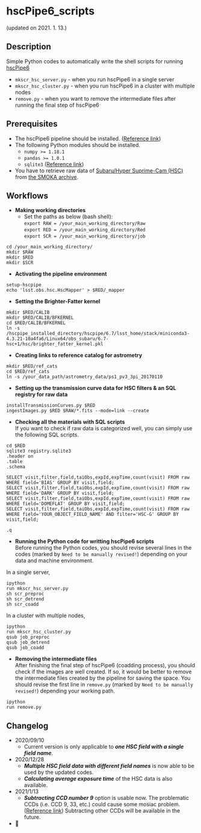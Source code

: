# hscPipe6_scripts
(updated on 2021. 1. 13.)


## Description
Simple Python codes to automatically write the shell scripts for running [hscPipe6](https://hsc.mtk.nao.ac.jp/pipedoc/pipedoc_6_e/index.html)

* ``mkscr_hsc_server.py`` - when you run hscPipe6 in a single server
* ``mkscr_hsc_cluster.py`` - when you run hscPipe6 in a cluster with multiple nodes
* ``remove.py`` - when you want to remove the intermediate files after running the final step of hscPipe6


## Prerequisites
* The hscPipe6 pipeline should be installed. ([Reference link](https://hsc.mtk.nao.ac.jp/pipedoc/pipedoc_6_e/install_env_e/install.html))
* The following Python modules should be installed.
  * ``numpy >= 1.18.1``
  * ``pandas >= 1.0.1``
  * ``sqlite3`` ([Reference link](https://docs.python.org/3/library/sqlite3.html))
* You have to retrieve raw data of [Subaru/Hyper Suprime-Cam (HSC)](https://www.subarutelescope.org/Observing/Instruments/HSC/index.html) from [the SMOKA archive](https://smoka.nao.ac.jp/).

 
## Workflows
* __Making working directories__
  * Set the paths as below (bash shell):  
    ``export RAW = /your_main_working_directory/Raw``  
    ``export RED = /your_main_working_directory/Red``  
    ``export SCR = /your_main_working_directory/job``  

```
cd /your_main_working_directory/
mkdir $RAW
mkdir $RED
mkdir $SCR
```


* __Activating the pipeline environment__

```
setup-hscpipe
echo 'lsst.obs.hsc.HscMapper' > $RED/_mapper
```


* __Setting the Brighter-Fatter kernel__

```
mkdir $RED/CALIB
mkdir $RED/CALIB/BFKERNEL
cd $RED/CALIB/BFKERNEL
ln -s /hscpipe_installed_directory/hscpipe/6.7/lsst_home/stack/miniconda3-4.3.21-10a4fa6/Linux64/obs_subaru/6.7-hsc+1/hsc/brighter_fatter_kernel.pkl
```


* __Creating links to reference catalog for astrometry__

```
mkdir $RED/ref_cats
cd $RED/ref_cats
ln -s /your_data_path/astrometry_data/ps1_pv3_3pi_20170110
```


* __Setting up the transmission curve data for HSC filters & an SQL registry for raw data__

```
installTransmissionCurves.py $RED
ingestImages.py $RED $RAW/*.fits --mode=link --create
```


* __Checking all the materials with SQL scripts__  
If you want to check if raw data is categorized well, you can simply use the following SQL scripts.

```
cd $RED
sqlite3 registry.sqlite3
.header on
.table
.schema

SELECT visit,filter,field,taiObs,expId,expTime,count(visit) FROM raw WHERE field='BIAS' GROUP BY visit,field;
SELECT visit,filter,field,taiObs,expId,expTime,count(visit) FROM raw WHERE field='DARK' GROUP BY visit,field;
SELECT visit,filter,field,taiObs,expId,expTime,count(visit) FROM raw WHERE field='DOMEFLAT' GROUP BY visit,field;
SELECT visit,filter,field,taiObs,expId,expTime,count(visit) FROM raw WHERE field='YOUR_OBJECT_FIELD_NAME' AND filter='HSC-G' GROUP BY visit,field;

.q
```


* __Running the Python code for writting hscPipe6 scripts__  
Before running the Python codes, you should revise several lines in the codes (marked by ``Need to be manually revised!``) depending on your data and machine environment.

In a single server,
```
ipython
run mkscr_hsc_server.py
sh scr_preproc
sh scr_detrend
sh scr_coadd
```

In a cluster with multiple nodes,
```
ipython
run mkscr_hsc_cluster.py
qsub job_preproc
qsub job_detrend
qsub job_coadd
```


* __Removing the intermediate files__  
After finishing the final step of hscPipe6 (coadding process), you should check if the images are well created. If so, it would be better to remove the intermediate files created by the pipeline for saving the space. You should revise the first line in ``remove.py`` (marked by ``Need to be manually revised!``) depending your working path.
```
ipython
run remove.py
```


## Changelog
* 2020/09/10
  * Current version is only applicable to _**one HSC field with a single field name**_.
* 2020/12/28
  * _**Multiple HSC field data with different field names**_ is now able to be used by the updated codes.
  * _**Calculating average exposure time**_ of the HSC data is also available.
* 2021/1/13
  * _**Subtracting CCD number 9**_ option is usable now. The problematic CCDs (i.e. CCD 9, 33, etc.) could cause some mosiac problem. ([Reference link](https://hsc.mtk.nao.ac.jp/pipedoc/pipedoc_4_e/e_faq/error_command.html#mosaic-lineareq-solve-fail)) Subtracting other CCDs will be available in the future.
* :snail:

